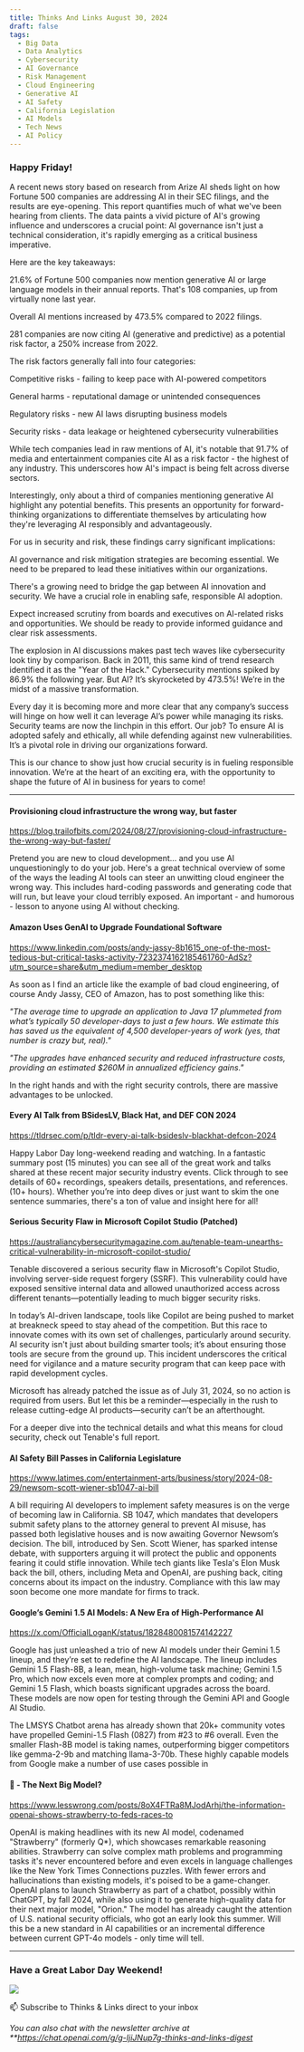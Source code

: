 ```yaml
---
title: Thinks And Links August 30, 2024
draft: false
tags:
  - Big Data
  - Data Analytics
  - Cybersecurity
  - AI Governance
  - Risk Management
  - Cloud Engineering
  - Generative AI
  - AI Safety
  - California Legislation
  - AI Models
  - Tech News
  - AI Policy
---
```


### Happy Friday!

A recent news story based on research from Arize AI sheds light on how Fortune 500 companies are addressing AI in their SEC filings, and the results are eye-opening. This report quantifies much of what we've been hearing from clients. The data paints a vivid picture of AI's growing influence and underscores a crucial point: AI governance isn't just a technical consideration, it's rapidly emerging as a critical business imperative.

Here are the key takeaways:

21.6% of Fortune 500 companies now mention generative AI or large language models in their annual reports. That's 108 companies, up from virtually none last year.

Overall AI mentions increased by 473.5% compared to 2022 filings.

281 companies are now citing AI (generative and predictive) as a potential risk factor, a 250% increase from 2022.

The risk factors generally fall into four categories:

Competitive risks - failing to keep pace with AI-powered competitors

General harms - reputational damage or unintended consequences

Regulatory risks - new AI laws disrupting business models

Security risks - data leakage or heightened cybersecurity vulnerabilities

While tech companies lead in raw mentions of AI, it's notable that 91.7% of media and entertainment companies cite AI as a risk factor - the highest of any industry. This underscores how AI's impact is being felt across diverse sectors.

Interestingly, only about a third of companies mentioning generative AI highlight any potential benefits. This presents an opportunity for forward-thinking organizations to differentiate themselves by articulating how they're leveraging AI responsibly and advantageously.

For us in security and risk, these findings carry significant implications:

AI governance and risk mitigation strategies are becoming essential. We need to be prepared to lead these initiatives within our organizations.

There's a growing need to bridge the gap between AI innovation and security. We have a crucial role in enabling safe, responsible AI adoption.

Expect increased scrutiny from boards and executives on AI-related risks and opportunities. We should be ready to provide informed guidance and clear risk assessments.

The explosion in AI discussions makes past tech waves like cybersecurity look tiny by comparison. Back in 2011, this same kind of trend research identified it as the "Year of the Hack." Cybersecurity mentions spiked by 86.9% the following year. But AI? It’s skyrocketed by 473.5%! We’re in the midst of a massive transformation.

Every day it is becoming more and more clear that any company’s success will hinge on how well it can leverage AI’s power while managing its risks. Security teams are now the linchpin in this effort. Our job? To ensure AI is adopted safely and ethically, all while defending against new vulnerabilities. It’s a pivotal role in driving our organizations forward.

This is our chance to show just how crucial security is in fueling responsible innovation. We’re at the heart of an exciting era, with the opportunity to shape the future of AI in business for years to come!

---

#### Provisioning cloud infrastructure the wrong way, but faster

https://blog.trailofbits.com/2024/08/27/provisioning-cloud-infrastructure-the-wrong-way-but-faster/

Pretend you are new to cloud development... and you use AI unquestioningly to do your job. Here's a great technical overview of some of the ways the leading AI tools can steer an unwitting cloud engineer the wrong way. This includes hard-coding passwords and generating code that will run, but leave your cloud terribly exposed. An important - and humorous - lesson to anyone using AI without checking.

#### Amazon Uses GenAI to Upgrade Foundational Software

https://www.linkedin.com/posts/andy-jassy-8b1615_one-of-the-most-tedious-but-critical-tasks-activity-7232374162185461760-AdSz?utm_source=share&utm_medium=member_desktop

As soon as I find an article like the example of bad cloud engineering, of course Andy Jassy, CEO of Amazon, has to post something like this:

_"The average time to upgrade an application to Java 17 plummeted from what’s typically 50 developer-days to just a few hours. We estimate this has saved us the equivalent of 4,500 developer-years of work (yes, that number is crazy but, real)."_

_"The upgrades have enhanced security and reduced infrastructure costs, providing an estimated $260M in annualized efficiency gains."_

In the right hands and with the right security controls, there are massive advantages to be unlocked.

#### Every AI Talk from BSidesLV, Black Hat, and DEF CON 2024

https://tldrsec.com/p/tldr-every-ai-talk-bsideslv-blackhat-defcon-2024

Happy Labor Day long-weekend reading and watching. In a fantastic summary post (15 minutes) you can see all of the great work and talks shared at these recent major security industry events. Click through to see details of 60+ recordings, speakers details, presentations, and references. (10+ hours). Whether you’re into deep dives or just want to skim the one sentence summaries, there's a ton of value and insight here for all!

#### Serious Security Flaw in Microsoft Copilot Studio (Patched)

https://australiancybersecuritymagazine.com.au/tenable-team-unearths-critical-vulnerability-in-microsoft-copilot-studio/

Tenable discovered a serious security flaw in Microsoft's Copilot Studio, involving server-side request forgery (SSRF). This vulnerability could have exposed sensitive internal data and allowed unauthorized access across different tenants—potentially leading to much bigger security risks.

In today’s AI-driven landscape, tools like Copilot are being pushed to market at breakneck speed to stay ahead of the competition. But this race to innovate comes with its own set of challenges, particularly around security. AI security isn't just about building smarter tools; it’s about ensuring those tools are secure from the ground up. This incident underscores the critical need for vigilance and a mature security program that can keep pace with rapid development cycles.

Microsoft has already patched the issue as of July 31, 2024, so no action is required from users. But let this be a reminder—especially in the rush to release cutting-edge AI products—security can’t be an afterthought.

For a deeper dive into the technical details and what this means for cloud security, check out Tenable's full report.

#### AI Safety Bill Passes in California Legislature

https://www.latimes.com/entertainment-arts/business/story/2024-08-29/newsom-scott-wiener-sb1047-ai-bill

A bill requiring AI developers to implement safety measures is on the verge of becoming law in California. SB 1047, which mandates that developers submit safety plans to the attorney general to prevent AI misuse, has passed both legislative houses and is now awaiting Governor Newsom’s decision. The bill, introduced by Sen. Scott Wiener, has sparked intense debate, with supporters arguing it will protect the public and opponents fearing it could stifle innovation. While tech giants like Tesla's Elon Musk back the bill, others, including Meta and OpenAI, are pushing back, citing concerns about its impact on the industry. Compliance with this law may soon become one more mandate for firms to track.

#### Google’s Gemini 1.5 AI Models: A New Era of High-Performance AI

https://x.com/OfficialLoganK/status/1828480081574142227

Google has just unleashed a trio of new AI models under their Gemini 1.5 lineup, and they’re set to redefine the AI landscape. The lineup includes Gemini 1.5 Flash-8B, a lean, mean, high-volume task machine; Gemini 1.5 Pro, which now excels even more at complex prompts and coding; and Gemini 1.5 Flash, which boasts significant upgrades across the board. These models are now open for testing through the Gemini API and Google AI Studio.

The LMSYS Chatbot arena has already shown that 20k+ community votes have propelled Gemini-1.5 Flash (0827) from #23 to #6 overall. Even the smaller Flash-8B model is taking names, outperforming bigger competitors like gemma-2-9b and matching llama-3-70b. These highly capable models from Google make a number of use cases possible in

#### 🍓 - The Next Big Model?

https://www.lesswrong.com/posts/8oX4FTRa8MJodArhj/the-information-openai-shows-strawberry-to-feds-races-to

OpenAI is making headlines with its new AI model, codenamed "Strawberry" (formerly Q\*), which showcases remarkable reasoning abilities. Strawberry can solve complex math problems and programming tasks it's never encountered before and even excels in language challenges like the New York Times Connections puzzles. With fewer errors and hallucinations than existing models, it's poised to be a game-changer. OpenAI plans to launch Strawberry as part of a chatbot, possibly within ChatGPT, by fall 2024, while also using it to generate high-quality data for their next major model, "Orion." The model has already caught the attention of U.S. national security officials, who got an early look this summer. Will this be a new standard in AI capabilities or an incremental difference between current GPT-4o models - only time will tell.

---

### Have a Great Labor Day Weekend!

![](../images\1725026211574)

📫 Subscribe to Thinks & Links direct to your inbox

_You can also chat with the newsletter archive at \*\*https://chat.openai.com/g/g-IjiJNup7g-thinks-and-links-digest_
